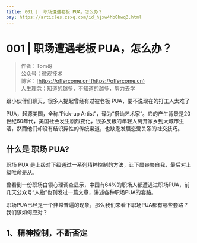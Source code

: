 ```yaml
---
title: 001 |  职场遭遇老板 PUA，怎么办？
pay: https://articles.zsxq.com/id_hjxw4hb0hwq3.html
---
```


#  001 |  职场遭遇老板 PUA，怎么办？

> 作者：Tom哥
> <br/>公众号：微观技术
> <br/> 博客：[https://offercome.cn](https://offercome.cn)
> <br/> 人生理念：知道的越多，不知道的越多，努力去学


跟小伙伴们聊天，很多人提起曾经有过被老板 PUA，要不说现在的打工人太难了

PUA，起源美国，全称“Pick-up Artist”，译为“搭讪艺术家”。它的产生背景是20世纪60年代，美国社会发生剧烈变化，很多反叛的年轻人离开家乡到大城市生活，然而他们却没有结识异性的传统渠道，也缺乏发展恋爱关系的社交技巧。


## 什么是 职场 PUA?


职场 PUA 是上级对下级通过一系列精神控制的方法，让下属丧失自我，最后对上级唯命是从。


曾看到一份职场白领心理调查显示，中国有64%的职场人都遭遇过职场PUA，前几天公众号“人物”也刊发过一篇文章，讲述各种职场PUA的套路。


职场PUA已经是一个非常普遍的现象，那么我们来看下职场PUA都有哪些套路？我们该如何应对？


## 1、精神控制，不断否定
